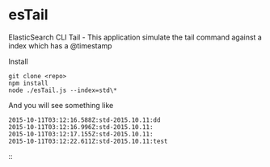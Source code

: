 # esTail
ElasticSearch CLI Tail - This application simulate the tail command against a index which has a @timestamp

Install
```
git clone <repo>
npm install 
node ./esTail.js --index=std\* 
```

And you will see something like

```
2015-10-11T03:12:16.588Z:std-2015.10.11:dd
2015-10-11T03:12:16.996Z:std-2015.10.11:
2015-10-11T03:12:17.155Z:std-2015.10.11:
2015-10-11T03:12:22.611Z:std-2015.10.11:test

```
<Indexed Timestamp>:<index>:<message>


